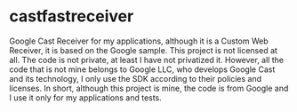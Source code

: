 # castfastreceiver
Google Cast Receiver for my applications, although it is a Custom Web Receiver, it is based on the Google sample.
This project is not licensed at all.
The code is not private, at least I have not privatized it.
However, all the code that is not mine belongs to Google LLC, who develops Google Cast and its technology, I only use the SDK according to their policies and licenses. In short, although this project is mine, the code is from Google and I use it only for my applications and tests.
